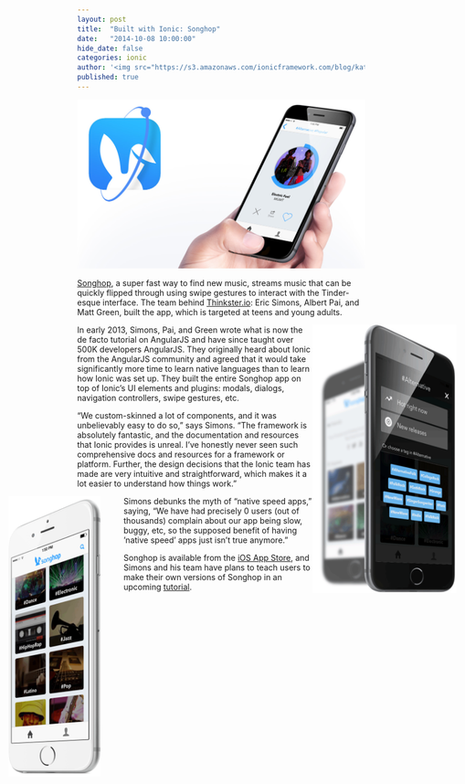 ```yaml
---
layout: post
title:  "Built with Ionic: Songhop"
date:   "2014-10-08 10:00:00"
hide_date: false
categories: ionic
author: '<img src="https://s3.amazonaws.com/ionicframework.com/blog/katie-md.jpg" class="author-icon">Katie'
published: true
---
```


<img class="showcase-image" src="/img/blog/songhop-header.jpg">

[Songhop](https://songhop.fm/), a super fast way to find new music, streams music that can be quickly flipped through using swipe gestures to interact with the Tinder-esque interface. The team behind [Thinkster.io](https://thinkster.io/): Eric Simons, Albert Pai, and Matt Green, built the app, which is targeted at teens and young adults. 
<!-- more -->
<div style="float: right; margin-right: -160px; width: 50%;">
  <a href="http://ionicframework.com/img/blog/songhop-preview-right.jpg"><img src="/img/blog/songhop-preview-right.png"></a>
</div>

In early 2013, Simons, Pai, and Green wrote what is now the de facto tutorial on AngularJS and have since taught over 500K developers AngularJS. They originally heard about Ionic from the AngularJS community and agreed that it would take significantly more time to learn native languages than to learn how Ionic was set up. They built the entire Songhop app on top of Ionic’s UI elements and plugins: modals, dialogs, navigation controllers, swipe gestures, etc. 

“We custom-skinned a lot of components, and it was unbelievably easy to do so,” says Simons. “The framework is absolutely fantastic, and the documentation and resources that Ionic provides is unreal. I’ve honestly never seen such comprehensive docs and resources for a framework or platform. Further, the design decisions that the Ionic team has made are very intuitive and straightforward, which makes it a lot easier to understand how things work.”

<div style="float: left; margin-left: -120px; margin-right: 40px; width: 32%;">
  <a href="http://ionicframework.com/img/blog/songhop-preview-left.jpg"><img src="/img/blog/songhop-preview-left.png"></a>
</div>

Simons debunks the myth of “native speed apps,” saying, “We have had precisely 0 users (out of thousands) complain about our app being slow, buggy, etc, so the supposed benefit of having ’native speed’ apps just isn’t true anymore.”

Songhop is available from the [iOS App Store](https://itunes.apple.com/us/app/songhop/id899245239?mt=8), and Simons and his team have plans to teach users to make their own versions of Songhop in an upcoming [tutorial](https://thinkster.io/IonicTutorial).